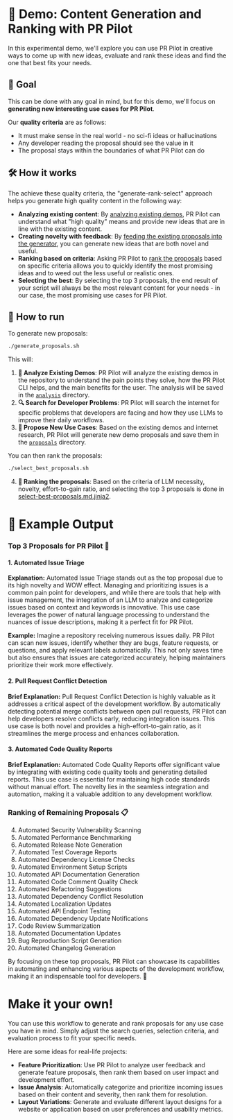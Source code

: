 # 🚀 Demo: Content Generation and Ranking with PR Pilot

In this experimental demo, we'll explore you can use PR Pilot in creative ways to 
come up with new ideas, evaluate and rank these ideas and find the one that best fits your needs.


## 🎯 Goal
This can be done with any goal in mind, but for this demo, we'll focus on **generating new interesting use cases for PR Pilot**.

Our **quality criteria** are as follows:
- It must make sense in the real world - no sci-fi ideas or hallucinations
- Any developer reading the proposal should see the value in it
- The proposal stays within the boundaries of what PR Pilot can do

## 🛠️ How it works

The achieve these quality criteria, the "generate-rank-select" approach helps you generate high quality content in the following way:
- **Analyzing existing content**: By [analyzing existing demos](understand-existing-demo.md.jinja2), PR Pilot can understand what "high quality" means and provide new ideas that are in line with the existing content.
- **Creating novelty with feedback**: By [feeding the existing proposals into the generator](https://github.com/PR-Pilot-AI/demo/blob/1eb9409eef5ff1929b8a2251ec19c48c7396f566/generate-rank-select/select-best-proposals.md.jinja2#L4C1-L5C73), you can generate new ideas that are both novel and useful.
- **Ranking based on criteria**: Asking PR Pilot to [rank the proposals](https://github.com/PR-Pilot-AI/demo/blob/1eb9409eef5ff1929b8a2251ec19c48c7396f566/generate-rank-select/select-best-proposals.md.jinja2#L7) based on specific criteria allows you to quickly identify the most promising ideas and to weed out the less useful or realistic ones.
- **Selecting the best**: By selecting the top 3 proposals, the end result of your script will always be the most relevant content for your needs - in our case, the most promising use cases for PR Pilot.


## 🚦 How to run

To generate new proposals:

```bash
./generate_proposals.sh
```

This will:

1. **📂 Analyze Existing Demos**: PR Pilot will analyze the existing demos in the repository to understand the pain points they solve, how the PR Pilot CLI helps, and the main benefits for the user. The analysis will be saved in the [`analysis`](analysis) directory.
2. **🔍 Search for Developer Problems**: PR Pilot will search the internet for specific problems that developers are facing and how they use LLMs to improve their daily workflows.
3. **🧠 Propose New Use Cases**: Based on the existing demos and internet research, PR Pilot will generate new demo proposals and save them in the [`proposals`](proposals) directory.

You can then rank the proposals:

```bash
./select_best_proposals.sh
```

4. **🚦 Ranking the proposals**: Based on the criteria of LLM necessity, novelty, effort-to-gain ratio, and selecting the top 3 proposals is done in [select-best-proposals.md.jinja2](select-best-proposals.md.jinja2).



# 📄 Example Output

### Top 3 Proposals for PR Pilot 🚀

#### 1. **Automated Issue Triage**
**Explanation:**
Automated Issue Triage stands out as the top proposal due to its high novelty and WOW effect. Managing and prioritizing issues is a common pain point for developers, and while there are tools that help
with issue management, the integration of an LLM to analyze and categorize issues based on context and keywords is innovative. This use case leverages the power of natural language processing to
understand the nuances of issue descriptions, making it a perfect fit for PR Pilot.

**Example:**
Imagine a repository receiving numerous issues daily. PR Pilot can scan new issues, identify whether they are bugs, feature requests, or questions, and apply relevant labels automatically. This not only
saves time but also ensures that issues are categorized accurately, helping maintainers prioritize their work more effectively.

#### 2. **Pull Request Conflict Detection**
**Brief Explanation:**
Pull Request Conflict Detection is highly valuable as it addresses a critical aspect of the development workflow. By automatically detecting potential merge conflicts between open pull requests, PR Pilot
can help developers resolve conflicts early, reducing integration issues. This use case is both novel and provides a high-effort-to-gain ratio, as it streamlines the merge process and enhances
collaboration.

#### 3. **Automated Code Quality Reports**
**Brief Explanation:**
Automated Code Quality Reports offer significant value by integrating with existing code quality tools and generating detailed reports. This use case is essential for maintaining high code standards
without manual effort. The novelty lies in the seamless integration and automation, making it a valuable addition to any development workflow.

### Ranking of Remaining Proposals 📋

4. Automated Security Vulnerability Scanning
5. Automated Performance Benchmarking
6. Automated Release Note Generation
7. Automated Test Coverage Reports
8. Automated Dependency License Checks
9. Automated Environment Setup Scripts
10. Automated API Documentation Generation
11. Automated Code Comment Quality Check
12. Automated Refactoring Suggestions
13. Automated Dependency Conflict Resolution
14. Automated Localization Updates
15. Automated API Endpoint Testing
16. Automated Dependency Update Notifications
17. Code Review Summarization
18. Automated Documentation Updates
19. Bug Reproduction Script Generation
20. Automated Changelog Generation

By focusing on these top proposals, PR Pilot can showcase its capabilities in automating and enhancing various aspects of the development workflow, making it an indispensable tool for developers. 🌟


# Make it your own!
You can use this workflow to generate and rank proposals for any use case you have in mind. Simply adjust the search queries, selection criteria, and evaluation process to fit your specific needs.

Here are some ideas for real-life projects:
- **Feature Prioritization**: Use PR Pilot to analyze user feedback and generate feature proposals, then rank them based on user impact and development effort.
- **Issue Analysis**: Automatically categorize and prioritize incoming issues based on their content and severity, then rank them for resolution.
- **Layout Variations**: Generate and evaluate different layout designs for a website or application based on user preferences and usability metrics.